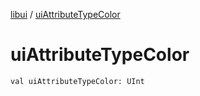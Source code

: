 [libui](index.md) / [uiAttributeTypeColor](./ui-attribute-type-color.md)

# uiAttributeTypeColor

`val uiAttributeTypeColor: UInt`